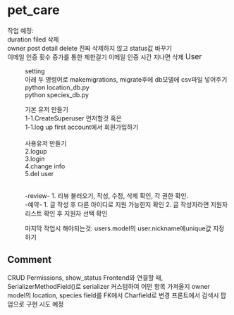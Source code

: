 # pet_care
작업 예정:<br/> 
duration filed 삭제<br/> 
owner post detail delete 진짜 삭제하지 않고 status값 바꾸기<br/> 
이메일 인증 횟수 증가를 통한 제한걸기
이메일 인증 시간 지나면 삭제
<big>User</big>

<dir>
setting<br/> 
아래 두 명령어로 makemigrations, migrate후에 db모델에 csv파일 넣어주기
python location_db.py<br/> 
python species_db.py<br/> 

기본 유저 만들기<br/> 
1-1.CreateSuperuser 먼저할것 혹은 <br/> 
1-1.log up first account에서 회원가입하기<br/> 
<br/> 
사용유저 만들기<br/> 
2.logup<br/> 
3.login<br/> 
4.change info<br/> 
5.del user<br/> 


<br/>
-review-
1. 리뷰 불러오기, 작성, 수정, 삭제 확인, 각 권한 확인.
<br/> 
-예약-
1. 글 작성 후 다른 아이디로 지원 가능한지 확인
2. 글 작성자라면 지원자 리스트 확인 후 지원자 선택 확인
<br/> 

마지막 작업시 해야되는것: users.model의 user.nickname에unique값 지정하기

</dir>

## Comment
CRUD
Permissions, show_status
Frontend와 연결할 때, SerializerMethodField()로 serializer 커스텀하여 어떤 항목 가져올지
owner model의 location, species field를 FK에서 Charfield로 변경
프론트에서 검색시 팝업으로 구현 시도 예정


